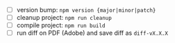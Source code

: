 - [ ] version bump: `npm version {major|minor|patch}`
- [ ] cleanup project: `npm run cleanup`
- [ ] compile project: `npm run build`
- [ ] run diff on PDF (Adobe) and save diff as `diff-vX.X.X`
